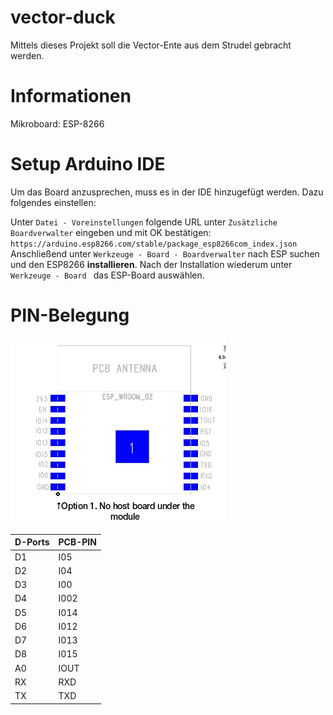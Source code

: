 # vector-duck
Mittels dieses Projekt soll die Vector-Ente aus dem Strudel gebracht werden. 

# Informationen
Mikroboard: ESP-8266


# Setup Arduino IDE
Um das Board anzusprechen, muss es in der IDE hinzugefügt werden. Dazu folgendes einstellen: 

Unter `Datei - Voreinstellungen` folgende URL unter `Zusätzliche Boardverwalter` eingeben und mit OK bestätigen: `https://arduino.esp8266.com/stable/package_esp8266com_index.json`
Anschließend unter `Werkzeuge - Board - Boardverwalter` nach ESP suchen und den ESP8266 **installieren**.
Nach der Installation wiederum unter `Werkzeuge - Board ` das ESP-Board auswählen.

# PIN-Belegung
![PIN-Belegung](PIN_Belegung.png)  

D-Ports | PCB-PIN | 
--------|---------------
D1      | I05 
D2      | I04
D3      | I00
D4      | I002
D5      | I014
D6      | I012
D7      | I013
D8      | I015
A0      | IOUT
RX      | RXD 
TX      | TXD